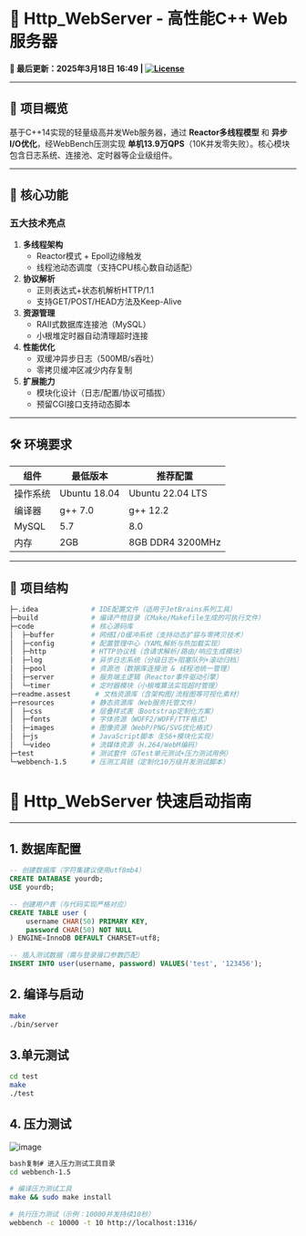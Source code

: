 # 🚀 Http_WebServer - 高性能C++ Web服务器  
**📅 最后更新：2025年3月18日 16:49 | [![License](https://img.shields.io/badge/License-Apache%202.0-blue.svg)](LICENSE)**   

---

## 📜 项目概览  
基于C++14实现的轻量级高并发Web服务器，通过 **Reactor多线程模型** 和 **异步I/O优化**，经WebBench压测实现 **单机13.9万QPS**（10K并发零失败）。核心模块包含日志系统、连接池、定时器等企业级组件。

---

## 🎯 核心功能  
### 五大技术亮点  
1. **多线程架构**  
   - Reactor模式 + Epoll边缘触发  
   - 线程池动态调度（支持CPU核心数自动适配）  
2. **协议解析**  
   - 正则表达式+状态机解析HTTP/1.1  
   - 支持GET/POST/HEAD方法及Keep-Alive  
3. **资源管理**  
   - RAII式数据库连接池（MySQL）  
   - 小根堆定时器自动清理超时连接  
4. **性能优化**  
   - 双缓冲异步日志（500MB/s吞吐）  
   - 零拷贝缓冲区减少内存复制  
5. **扩展能力**  
   - 模块化设计（日志/配置/协议可插拔）  
   - 预留CGI接口支持动态脚本  

---

## 🛠️ 环境要求  
| 组件                | 最低版本      | 推荐配置               |  
|---------------------|-------------|-----------------------|  
| 操作系统            | Ubuntu 18.04 | Ubuntu 22.04 LTS      |  
| 编译器              | g++ 7.0     | g++ 12.2              |  
| MySQL               | 5.7         | 8.0                   |  
| 内存                | 2GB         | 8GB DDR4 3200MHz      |  

---
## 📂 项目结构  
```bash 
├─.idea             # IDE配置文件（适用于JetBrains系列工具）
├─build             # 编译产物目录（CMake/Makefile生成的可执行文件）
├─code              # 核心源码库 
│  ├─buffer         # 网络I/O缓冲系统（支持动态扩容与零拷贝技术）
│  ├─config         # 配置管理中心（YAML解析与热加载实现）
│  ├─http           # HTTP协议栈（含请求解析/路由/响应生成模块）
│  ├─log            # 异步日志系统（分级日志+阻塞队列+滚动归档）
│  ├─pool           # 资源池（数据库连接池 & 线程池统一管理）
│  ├─server         # 服务端主逻辑（Reactor事件驱动引擎）
│  └─timer          # 定时器模块（小根堆算法实现超时管理）
├─readme.assest      # 文档资源库（含架构图/流程图等可视化素材）
├─resources         # 静态资源库（Web服务托管文件）
│  ├─css            # 层叠样式表（Bootstrap定制化方案）
│  ├─fonts          # 字体资源（WOFF2/WOFF/TTF格式）
│  ├─images         # 图像资源（WebP/PNG/SVG优化格式）
│  ├─js             # JavaScript脚本（ES6+模块化实现）
│  └─video          # 流媒体资源（H.264/WebM编码）
├─test              # 测试套件（GTest单元测试+压力测试用例）
└─webbench-1.5      # 压测工具链（定制化10万级并发测试脚本）
```
# 🚀 Http_WebServer 快速启动指南  

---

## 1. 数据库配置  
```sql 
-- 创建数据库（字符集建议使用utf8mb4）
CREATE DATABASE yourdb;
USE yourdb;
 
-- 创建用户表（与代码实现严格对应）
CREATE TABLE user (
    username CHAR(50) PRIMARY KEY,
    password CHAR(50) NOT NULL 
) ENGINE=InnoDB DEFAULT CHARSET=utf8;
 
-- 插入测试数据（需与登录接口参数匹配）
INSERT INTO user(username, password) VALUES('test', '123456');
```

## 2. 编译与启动

~~~bash
make
./bin/server
~~~

## 3.单元测试

```bash
cd test
make
./test
```

## 4. 压力测试

![image](https://github.com/user-attachments/assets/7ee25c8c-8fe0-48e4-a3cc-6db4f1a8a750)


```bash
bash复制# 进入压力测试工具目录 
cd webbench-1.5 
 
# 编译压力测试工具 
make && sudo make install 
 
# 执行压力测试（示例：10000并发持续10秒）
webbench -c 10000 -t 10 http://localhost:1316/
```

